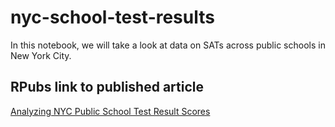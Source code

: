 # nyc-school-test-results
In this notebook, we will take a look at data on SATs across public schools in New York City.

<h2>RPubs link to published article</h2>

<a target="_blank" href="https://rpubs.com/Joel_Torres/nyc_schools_scores">Analyzing NYC Public School Test Result Scores</a>

